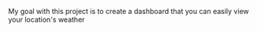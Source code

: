 My goal with this project is to create a dashboard that you can easily view your location's weather 